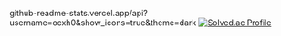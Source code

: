 github-readme-stats.vercel.app/api?username=ocxh0&show_icons=true&theme=dark
[![Solved.ac Profile](http://mazassumnida.wtf/api/v2/generate_badge?boj=ocxh0)](https://solved.ac/ocxh0/)
<!--
**ocxh/ocxh** is a ✨ _special_ ✨ repository because its `README.md` (this file) appears on your GitHub profile.

Here are some ideas to get you started:

- 🔭 I’m currently working on ...
- 🌱 I’m currently learning ...
- 👯 I’m looking to collaborate on ...
- 🤔 I’m looking for help with ...
- 💬 Ask me about ...
- 📫 How to reach me: ...
- 😄 Pronouns: ...
- ⚡ Fun fact: ...
-->
